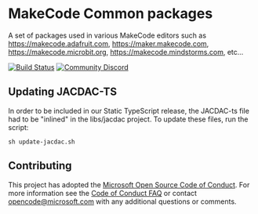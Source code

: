 # MakeCode Common packages

A set of packages used in various MakeCode editors such as https://makecode.adafruit.com, https://maker.makecode.com, https://makecode.microbit.org, https://makecode.mindstorms.com, etc...

[![Build Status](https://travis-ci.org/microsoft/pxt-common-packages.svg?branch=master)](https://travis-ci.org/microsoft/pxt-common-packages)
[![Community Discord](https://img.shields.io/discord/448979533891371018.svg)](https://aka.ms/makecodecommunity)


## Updating JACDAC-TS

In order to be included in our Static TypeScript release, the JACDAC-ts file had to be "inlined"
in the libs/jacdac project. To update these files, run the script:

    sh update-jacdac.sh


## Contributing

This project has adopted the [Microsoft Open Source Code of Conduct](https://opensource.microsoft.com/codeofconduct/). For more information see the [Code of Conduct FAQ](https://opensource.microsoft.com/codeofconduct/faq/) or contact [opencode@microsoft.com](mailto:opencode@microsoft.com) with any additional questions or comments.

